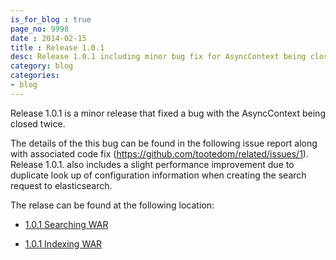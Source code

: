 ```yaml
---
is_for_blog : true
page_no: 9998
date : 2014-02-15
title : Release 1.0.1
desc: Release 1.0.1 including minor bug fix for AsyncContext being closed twice
category: blog
categories: 
- blog
---
```


Release 1.0.1 is a minor release that fixed a bug with the AsyncContext being closed twice. 

The details of the this bug can be found in the following issue report along with associated code fix (https://github.com/tootedom/related/issues/1).  
Release 1.0.1. also includes a slight performance improvement due to duplicate look up of configuration information when creating the search request to elasticsearch.

The relase can be found at the following location:

- [1.0.1 Searching WAR](https://oss.sonatype.org/content/repositories/releases/org/greencheek/related/related-web-searching/1.0.1/related-web-searching-1.0.1.war)

- [1.0.1 Indexing WAR](https://oss.sonatype.org/content/repositories/releases/org/greencheek/related/related-web-indexing/1.0.1/related-web-indexing-1.0.1.war)
     